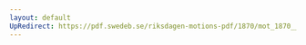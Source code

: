 ```yaml
---
layout: default
UpRedirect: https://pdf.swedeb.se/riksdagen-motions-pdf/1870/mot_1870__ak__00153.pdf
---
```

